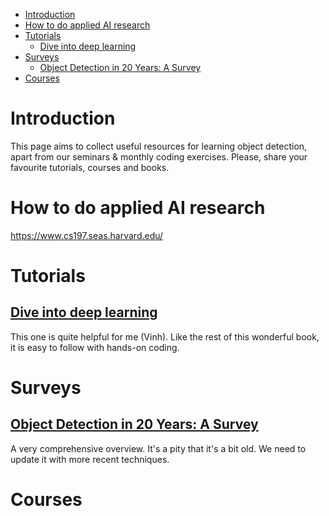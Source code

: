 - [Introduction](#introduction)
- [How to do applied AI research](#how-to-do-applied-ai-research)
- [Tutorials](#tutorials)
  - [Dive into deep learning](#dive-into-deep-learning)
- [Surveys](#surveys)
  - [Object Detection in 20 Years: A Survey](#object-detection-in-20-years-a-survey)
- [Courses](#courses)

# Introduction
This page aims to collect useful resources for learning object detection, apart from our seminars & monthly coding exercises. Please, share your favourite tutorials, courses and books.

# How to do applied AI research
https://www.cs197.seas.harvard.edu/

# Tutorials
## [Dive into deep learning](https://d2l.ai/chapter_computer-vision/index.html)
This one is quite helpful for me (Vinh). Like the rest of this wonderful book, it is easy to follow with hands-on coding.

# Surveys
## [Object Detection in 20 Years: A Survey](https://arxiv.org/abs/1905.05055)
A very comprehensive overview. It's a pity that it's a bit old. We need to update it with more recent techniques.
 
# Courses